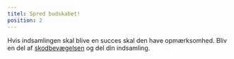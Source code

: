 ```yaml
---
titel: Spred budskabet!
position: 2
---
```

Hvis indsamlingen skal blive en succes skal den have opmærksomhed. Bliv en del af <a href="https://www.facebook.com/pages/category/Environmental-Conservation-Organization/Skodbev%C3%A6gelsen-126233085439157/" target="_blank" class="text-hh-orange underline font-semibold">skodbevægelsen</a> og del din indsamling.